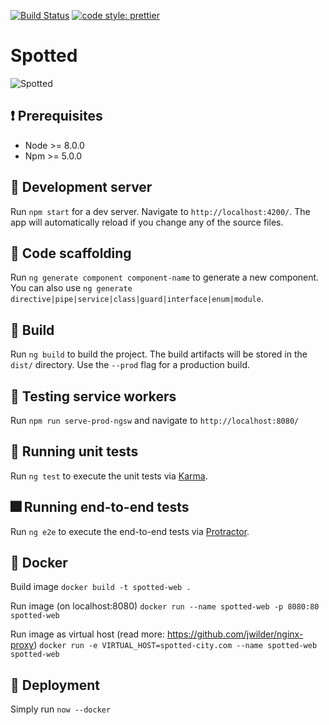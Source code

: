 [![Build Status](https://travis-ci.com/Edouardbozon/spotted.svg?branch=develop)](https://travis-ci.com/Edouardbozon/spotted)
[![code style: prettier](https://img.shields.io/badge/code_style-prettier-ff69b4.svg)](https://github.com/prettier/prettier)

# Spotted

![Spotted](https://media.giphy.com/media/F3iTD8JI4OPIs/giphy.gif)

## :exclamation: Prerequisites

- Node >= 8.0.0
- Npm >= 5.0.0

## :rainbow: Development server

Run `npm start` for a dev server. Navigate to `http://localhost:4200/`. The app will automatically reload if you change any of the source files.

## :wrench: Code scaffolding

Run `ng generate component component-name` to generate a new component. You can also use `ng generate directive|pipe|service|class|guard|interface|enum|module`.

## :hammer: Build

Run `ng build` to build the project. The build artifacts will be stored in the `dist/` directory. Use the `--prod` flag for a production build.

## :construction_worker: Testing service workers

Run `npm run serve-prod-ngsw` and navigate to `http://localhost:8080/`

## :crystal_ball: Running unit tests

Run `ng test` to execute the unit tests via [Karma](https://karma-runner.github.io).

## :fireworks: Running end-to-end tests

Run `ng e2e` to execute the end-to-end tests via [Protractor](http://www.protractortest.org/).

## :whale: Docker

Build image `docker build -t spotted-web .`

Run image (on localhost:8080) `docker run --name spotted-web -p 8080:80 spotted-web`

Run image as virtual host (read more: https://github.com/jwilder/nginx-proxy) `docker run -e VIRTUAL_HOST=spotted-city.com --name spotted-web spotted-web`

## :rocket: Deployment

Simply run `now --docker`
